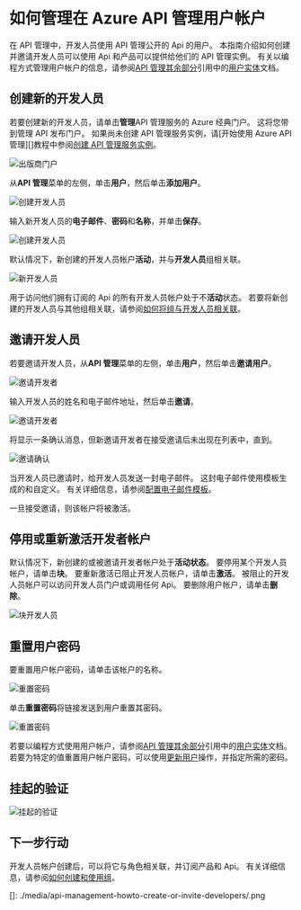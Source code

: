 <properties 
    pageTitle="如何管理用户帐户在 Azure API 管理 |Microsoft Azure" 
    description="了解如何创建或邀请在 Azure API 管理用户" 
    services="api-management" 
    documentationCenter="" 
    authors="steved0x" 
    manager="erikre" 
    editor=""/>

<tags 
    ms.service="api-management" 
    ms.workload="mobile" 
    ms.tgt_pltfrm="na" 
    ms.devlang="na" 
    ms.topic="article" 
    ms.date="10/25/2016" 
    ms.author="sdanie"/>

# <a name="how-to-manage-user-accounts-in-azure-api-management"></a>如何管理在 Azure API 管理用户帐户

在 API 管理中，开发人员使用 API 管理公开的 Api 的用户。 本指南介绍如何创建并邀请开发人员可以使用 Api 和产品可以提供给他们的 API 管理实例。 有关以编程方式管理用户帐户的信息，请参阅[API 管理其余部分](https://msdn.microsoft.com/library/azure/dn776326.aspx)引用中的[用户实体](https://msdn.microsoft.com/library/azure/dn776330.aspx)文档。

## <a name="create-developer"></a>创建新的开发人员

若要创建新的开发人员，请单击**管理**API 管理服务的 Azure 经典门户。 这将您带到管理 API 发布门户。 如果尚未创建 API 管理服务实例，请[开始使用 Azure API 管理][]教程中参阅[创建 API 管理服务实例][]。

![出版商门户][api-management-management-console]

从**API 管理**菜单的左侧，单击**用户**，然后单击**添加用户**。

![创建开发人员][api-management-create-developer]

输入新开发人员的**电子邮件**、**密码**和**名称**，并单击**保存**。

![创建开发人员][api-management-add-new-user]

默认情况下，新创建的开发人员帐户**活动**，并与**开发人员**组相关联。

![新开发人员][api-management-new-developer]

用于访问他们拥有订阅的 Api 的所有开发人员帐户处于不**活动**状态。 若要将新创建的开发人员与其他组相关联，请参阅[如何将组与开发人员相关联][]。

## <a name="invite-developer"></a>邀请开发人员

若要邀请开发人员，从**API 管理**菜单的左侧，单击**用户**，然后单击**邀请用户**。

![邀请开发者][api-management-invite-developer]

输入开发人员的姓名和电子邮件地址，然后单击**邀请**。

![邀请开发者][api-management-invite-developer-window]

将显示一条确认消息，但新邀请开发者在接受邀请后未出现在列表中，直到。 

![邀请确认][api-management-invite-developer-confirmation]

当开发人员已邀请时，给开发人员发送一封电子邮件。 这封电子邮件使用模板生成的和自定义。 有关详细信息，请参阅[配置电子邮件模板][]。

一旦接受邀请，则该帐户将被激活。

## <a name="block-developer"></a>停用或重新激活开发者帐户

默认情况下，新创建的或被邀请开发者帐户处于**活动状态**。 要停用某个开发人员帐户，请单击**块**。 要重新激活已阻止开发人员帐户，请单击**激活**。 被阻止的开发人员帐户可以访问开发人员门户或调用任何 Api。 要删除用户帐户，请单击**删除**。

![块开发人员][api-management-new-developer]

## <a name="reset-a-user-password"></a>重置用户密码

要重置用户帐户密码，请单击该帐户的名称。

![重置密码][api-management-view-developer]

单击**重置密码**将链接发送到用户重置其密码。

![重置密码][api-management-reset-password]

若要以编程方式使用用户帐户，请参阅[API 管理其余部分](https://msdn.microsoft.com/library/azure/dn776326.aspx)引用中的[用户实体](https://msdn.microsoft.com/library/azure/dn776330.aspx)文档。 若要为特定的值重置用户帐户密码，可以使用[更新用户](https://msdn.microsoft.com/library/azure/dn776330.aspx#UpdateUser)操作，并指定所需的密码。

## <a name="pending-verification"></a>挂起的验证

![挂起的验证][api-management-pending-verification]

## <a name="next-steps"></a>下一步行动

开发人员帐户创建后，可以将它与角色相关联，并订阅产品和 Api。 有关详细信息，请参阅[如何创建和使用组][]。


[api-management-management-console]: ./media/api-management-howto-create-or-invite-developers/api-management-management-console.png
[api-management-add-new-user]: ./media/api-management-howto-create-or-invite-developers/api-management-add-new-user.png
[api-management-create-developer]: ./media/api-management-howto-create-or-invite-developers/api-management-create-developer.png
[api-management-invite-developer]: ./media/api-management-howto-create-or-invite-developers/api-management-invite-developer.png
[api-management-new-developer]: ./media/api-management-howto-create-or-invite-developers/api-management-new-developer.png
[api-management-invite-developer-window]: ./media/api-management-howto-create-or-invite-developers/api-management-invite-developer-window.png
[api-management-invite-developer-confirmation]: ./media/api-management-howto-create-or-invite-developers/api-management-invite-developer-confirmation.png
[api-management-pending-verification]: ./media/api-management-howto-create-or-invite-developers/api-management-pending-verification.png
[api-management-view-developer]: ./media/api-management-howto-create-or-invite-developers/api-management-view-developer.png
[api-management-reset-password]: ./media/api-management-howto-create-or-invite-developers/api-management-reset-password.png
[]: ./media/api-management-howto-create-or-invite-developers/.png



[Create a new developer]: #create-developer
[Invite a developer]: #invite-developer
[Deactivate or reactivate a developer account]: #block-developer
[Next steps]: #next-steps
[如何创建和使用组]: api-management-howto-create-groups.md
[如何将组与开发人员相关联]: api-management-howto-create-groups.md#associate-group-developer

[Azure API 管理入门]: api-management-get-started.md
[创建 API 管理服务实例]: api-management-get-started.md#create-service-instance
[配置电子邮件模板]: api-management-howto-configure-notifications.md#email-templates